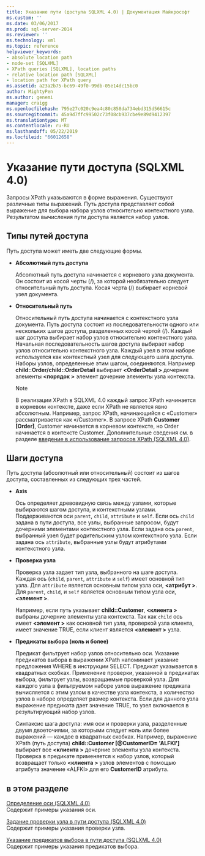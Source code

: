 ```yaml
---
title: Указание пути (доступа SQLXML 4.0) | Документация Майкрософт
ms.custom: ''
ms.date: 03/06/2017
ms.prod: sql-server-2014
ms.reviewer: ''
ms.technology: xml
ms.topic: reference
helpviewer_keywords:
- absolute location path
- node-set [SQLXML]
- XPath queries [SQLXML], location paths
- relative location path [SQLXML]
- location path for XPath query
ms.assetid: a23a2b75-bc69-49f0-99db-05e14dc15bc0
author: MightyPen
ms.author: genemi
manager: craigg
ms.openlocfilehash: 795e27c020c9ea4c80c858da734ebd315d56615c
ms.sourcegitcommit: 45a9d7ffc99502c73f08cb937cbe9e89d9412397
ms.translationtype: MT
ms.contentlocale: ru-RU
ms.lasthandoff: 05/22/2019
ms.locfileid: "66012658"
---
```

# <a name="specifying-a-location-path-sqlxml-40"></a>Указание пути доступа (SQLXML 4.0)
  Запросы XPath указываются в форме выражения. Существуют различные типы выражений. Путь доступа представляет собой выражение для выбора набора узлов относительно контекстного узла. Результатом вычисления пути доступа является набор узлов.  
  
## <a name="types-of-location-paths"></a>Типы путей доступа  
 Путь доступа может иметь две следующие формы.  
  
-   **Абсолютный путь доступа**  
  
     Абсолютный путь доступа начинается с корневого узла документа. Он состоит из косой черты (/), за которой необязательно следует относительный путь доступа. Косая черта (/) выбирает корневой узел документа.  
  
-   **Относительный путь**  
  
     Относительный путь доступа начинается с контекстного узла документа. Путь доступа состоит из последовательности одного или нескольких шагов доступа, разделенных косой чертой (/). Каждый шаг доступа выбирает набор узлов относительно контекстного узла. Начальная последовательность шагов доступа выбирает набор узлов относительно контекстного узла. Каждый узел в этом наборе используется как контекстный узел для следующего шага доступа. Наборы узлов, определенные этим шагом, соединяются. Например **child::Order/child::OrderDetail** выбирает  **\<OrderDetail >** дочерние элементы  **\<порядок >** элемент дочерние элементы узла контекста.  
  
    > [!NOTE]  
    >  В реализации XPath в SQLXML 4.0 каждый запрос XPath начинается в корневом контексте, даже если XPath не является явно абсолютным. Например, запрос XPath, начинающийся с «Customer» рассматривается как «/Customer». В запросе XPath **Customer [Order]**, Customer начинается в корневом контексте, но Order начинается в контексте Customer. Дополнительные сведения см. в разделе [введение в использование запросов XPath &#40;SQLXML 4.0&#41;](../introduction-to-using-xpath-queries-sqlxml-4-0.md).  
  
## <a name="location-steps"></a>Шаги доступа  
 Путь доступа (абсолютный или относительный) состоит из шагов доступа, составленных из следующих трех частей.  
  
-   **Axis**  
  
     Ось определяет древовидную связь между узлами, которые выбираются шагом доступа, и контекстными узлами. Поддерживаются оси `parent`, `child`, `attribute` и `self`. Если ось `child` задана в пути доступа, все узлы, выбранные запросом, будут дочерними элементами контекстного узла. Если задана ось `parent`, выбранный узел будет родительским узлом контекстного узла. Если задана ось `attribute`, выбранные узлы будут атрибутами контекстного узла.  
  
-   **Проверка узла**  
  
     Проверка узла задает тип узла, выбранного на шаге доступа. Каждая ось (`child`, `parent`, `attribute` и `self`) имеет основной тип узла. Для `attribute` является основным типом узла оси,  **\<атрибут >**. Для `parent`, `child`, и `self` является основным типом узла оси,  **\<элемент >**.  
  
     Например, если путь указывает **child::Customer**,  **\<клиента >** выбраны дочерние элементы узла контекста. Так как `child` ось имеет  **\<элемент >** как основной тип узла, проверкой узла клиента, имеет значение TRUE, если клиент является  **\<элемент >** узла.  
  
-   **Предикаты выбора (ноль и более)**  
  
     Предикат фильтрует набор узлов относительно оси. Указание предикатов выбора в выражении XPath напоминает указание предложения WHERE в инструкции SELECT. Предикат указывается в квадратных скобках. Применение проверки, указанной в предикатах выбора, фильтрует узлы, возвращаемые проверкой узла. Для каждого узла в фильтруемом наборе узлов выражение предиката вычисляется с этим узлом в качестве узла контекста, а количество узлов в наборе определяет размер контекста. Если для данного узла выражение предиката дает значение TRUE, то узел включается в результирующий набор узлов.  
  
     Синтаксис шага доступа: имя оси и проверки узла, разделенные двумя двоеточиями, за которыми следует ноль или более выражений — каждое в квадратных скобках. Например, выражение XPath (путь доступа) **child::Customer [@CustomerID= 'ALFKI']** выбирает все  **\<клиента >** дочерние элементы узла контекста. Проверка в предикате применяется к набор узлов, который возвращает только  **\<клиента >** узлов элементов с помощью атрибута значение «ALFKI» для его **CustomerID** атрибута.  
  
## <a name="in-this-section"></a>в этом разделе  
 [Определение оси &#40;SQLXML 4.0&#41;](specifying-an-axis-sqlxml-4-0.md)  
 Содержит примеры указания оси.  
  
 [Задание проверки узла в пути доступа &#40;SQLXML 4.0&#41;](specifying-a-node-test-in-the-location-path-sqlxml-4-0.md)  
 Содержит примеры указания проверки узла.  
  
 [Указание предикатов выбора в пути доступа &#40;SQLXML 4.0&#41;](specifying-selection-predicates-in-the-location-path-sqlxml-4-0.md)  
 Содержит примеры указания предикатов выбора.  
  
  
